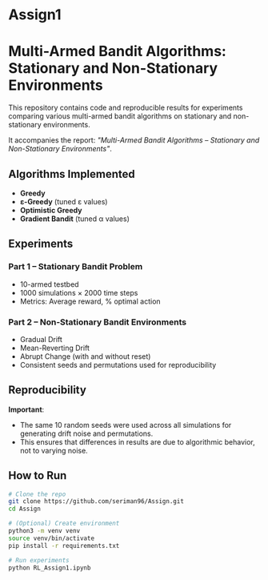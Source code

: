 # Assign1

# Multi-Armed Bandit Algorithms: Stationary and Non-Stationary Environments

This repository contains code and reproducible results for experiments comparing various multi-armed bandit algorithms on stationary and non-stationary environments. 

It accompanies the report: *"Multi-Armed Bandit Algorithms – Stationary and Non-Stationary Environments"*.

## Algorithms Implemented

- **Greedy**
- **ε-Greedy** (tuned ε values)
- **Optimistic Greedy**
- **Gradient Bandit** (tuned α values)

## Experiments

### Part 1 – Stationary Bandit Problem
- 10-armed testbed
- 1000 simulations × 2000 time steps
- Metrics: Average reward, % optimal action

### Part 2 – Non-Stationary Bandit Environments
- Gradual Drift  
- Mean-Reverting Drift  
- Abrupt Change (with and without reset)  
- Consistent seeds and permutations used for reproducibility

## Reproducibility

**Important**:  
- The same 10 random seeds were used across all simulations for generating drift noise and permutations.  
- This ensures that differences in results are due to algorithmic behavior, not to varying noise.

## How to Run

```bash
# Clone the repo
git clone https://github.com/seriman96/Assign.git
cd Assign

# (Optional) Create environment
python3 -m venv venv
source venv/bin/activate
pip install -r requirements.txt

# Run experiments
python RL_Assign1.ipynb

